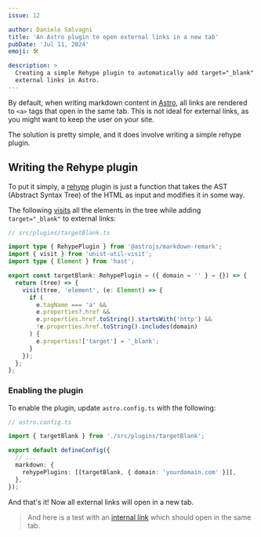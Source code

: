 ```yaml
---
issue: 12

author: Daniele Salvagni
title: 'An Astro plugin to open external links in a new tab'
pubDate: 'Jul 11, 2024'
emoji: 🛠️

description: >
  Creating a simple Rehype plugin to automatically add target="_blank" to all
  external links in Astro.
---
```


By default, when writing markdown content in [Astro](https://astro.build/), all
links are rendered to `<a>` tags that open in the same tab. This is not ideal
for external links, as you might want to keep the user on your site.

The solution is pretty simple, and it does involve writing a simple rehype
plugin.

## Writing the Rehype plugin

To put it simply, a [rehype](https://github.com/rehypejs/rehype) plugin is just
a function that takes the AST (Abstract Syntax Tree) of the HTML as input and
modifies it in some way.

The following [visits](https://github.com/syntax-tree/unist-util-visit) all the
elements in the tree while adding `target="_blank"` to external links:

```ts
// src/plugins/targetBlank.ts

import type { RehypePlugin } from '@astrojs/markdown-remark';
import { visit } from 'unist-util-visit';
import type { Element } from 'hast';

export const targetBlank: RehypePlugin = ({ domain = '' } = {}) => {
  return (tree) => {
    visit(tree, 'element', (e: Element) => {
      if (
        e.tagName === 'a' &&
        e.properties?.href &&
        e.properties.href.toString().startsWith('http') &&
        !e.properties.href.toString().includes(domain)
      ) {
        e.properties!['target'] = '_blank';
      }
    });
  };
};
```

### Enabling the plugin

To enable the plugin, update `astro.config.ts` with the following:

```ts
// astro.config.ts

import { targetBlank } from './src/plugins/targetBlank';

export default defineConfig({
  // ...
  markdown: {
    rehypePlugins: [[targetBlank, { domain: 'yourdomain.com' }]],
  },
});
```

And that's it! Now all external links will open in a new tab.

> And here is a test with an [internal link](/) which should open in the same
> tab.
